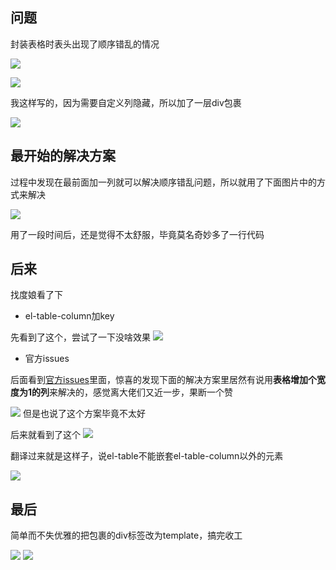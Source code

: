 ## 问题

封装表格时表头出现了顺序错乱的情况

![](https://p6-juejin.byteimg.com/tos-cn-i-k3u1fbpfcp/7d524a320ceb492387289e5458076dcd~tplv-k3u1fbpfcp-watermark.image)

![](https://p9-juejin.byteimg.com/tos-cn-i-k3u1fbpfcp/4af5b3512a4148b09b293a7b8e84d191~tplv-k3u1fbpfcp-watermark.image)

我这样写的，因为需要自定义列隐藏，所以加了一层div包裹

![](https://p6-juejin.byteimg.com/tos-cn-i-k3u1fbpfcp/22305e4c47344f9e83dac2d7a91969a5~tplv-k3u1fbpfcp-watermark.image)

## 最开始的解决方案

过程中发现在最前面加一列就可以解决顺序错乱问题，所以就用了下面图片中的方式来解决

![](https://p1-juejin.byteimg.com/tos-cn-i-k3u1fbpfcp/6828a390a68841148aa72bf426094a76~tplv-k3u1fbpfcp-watermark.image)

用了一段时间后，还是觉得不太舒服，毕竟莫名奇妙多了一行代码

## 后来

找度娘看了下

* el-table-column加key

先看到了这个，尝试了一下没啥效果
![](https://p1-juejin.byteimg.com/tos-cn-i-k3u1fbpfcp/954dc30a6e4d4571a65675c64fbc9e32~tplv-k3u1fbpfcp-watermark.image)

* 官方issues

后面看到[官方issues](https://github.com/ElemeFE/element/issues/1638)里面，惊喜的发现下面的解决方案里居然有说用**表格增加个宽度为1的列**来解决的，感觉离大佬们又近一步，果断一个赞

![](https://p3-juejin.byteimg.com/tos-cn-i-k3u1fbpfcp/884946b843aa4e8aac0cf280c8526df2~tplv-k3u1fbpfcp-watermark.image)
但是也说了这个方案毕竟不太好

后来就看到了这个
![](https://p1-juejin.byteimg.com/tos-cn-i-k3u1fbpfcp/55a58b375f5c4ca9901b57712c7bcf7a~tplv-k3u1fbpfcp-watermark.image)

翻译过来就是这样子，说el-table不能嵌套el-table-column以外的元素

![](https://p3-juejin.byteimg.com/tos-cn-i-k3u1fbpfcp/8c09d96f8c894c6f9a2d389d4cf1c510~tplv-k3u1fbpfcp-watermark.image)

## 最后

简单而不失优雅的把包裹的div标签改为template，搞完收工

![](https://p9-juejin.byteimg.com/tos-cn-i-k3u1fbpfcp/06a12e68732b4d8f8f474c1f7b1b840d~tplv-k3u1fbpfcp-watermark.image)
![](https://p1-juejin.byteimg.com/tos-cn-i-k3u1fbpfcp/a700e0e10eec44e0aa1d374d5733dc71~tplv-k3u1fbpfcp-watermark.image)
